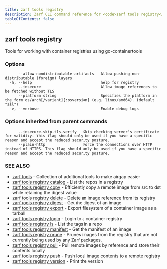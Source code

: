 ```yaml
---
title: zarf tools registry
description: Zarf CLI command reference for <code>zarf tools registry</code>.
tableOfContents: false
---
```


<!-- Page generated by Zarf; DO NOT EDIT -->

## zarf tools registry

Tools for working with container registries using go-containertools

### Options

```
      --allow-nondistributable-artifacts   Allow pushing non-distributable (foreign) layers
  -h, --help                               help for registry
      --insecure                           Allow image references to be fetched without TLS
      --platform string                    Specifies the platform in the form os/arch[/variant][:osversion] (e.g. linux/amd64). (default "all")
  -v, --verbose                            Enable debug logs
```

### Options inherited from parent commands

```
      --insecure-skip-tls-verify   Skip checking server's certificate for validity. This flag should only be used if you have a specific reason and accept the reduced security posture.
      --plain-http                 Force the connections over HTTP instead of HTTPS. This flag should only be used if you have a specific reason and accept the reduced security posture.
```

### SEE ALSO

* [zarf tools](/commands/zarf_tools/)	 - Collection of additional tools to make airgap easier
* [zarf tools registry catalog](/commands/zarf_tools_registry_catalog/)	 - List the repos in a registry
* [zarf tools registry copy](/commands/zarf_tools_registry_copy/)	 - Efficiently copy a remote image from src to dst while retaining the digest value
* [zarf tools registry delete](/commands/zarf_tools_registry_delete/)	 - Delete an image reference from its registry
* [zarf tools registry digest](/commands/zarf_tools_registry_digest/)	 - Get the digest of an image
* [zarf tools registry export](/commands/zarf_tools_registry_export/)	 - Export filesystem of a container image as a tarball
* [zarf tools registry login](/commands/zarf_tools_registry_login/)	 - Login to a container registry
* [zarf tools registry ls](/commands/zarf_tools_registry_ls/)	 - List the tags in a repo
* [zarf tools registry manifest](/commands/zarf_tools_registry_manifest/)	 - Get the manifest of an image
* [zarf tools registry prune](/commands/zarf_tools_registry_prune/)	 - Prunes images from the registry that are not currently being used by any Zarf packages.
* [zarf tools registry pull](/commands/zarf_tools_registry_pull/)	 - Pull remote images by reference and store their contents locally
* [zarf tools registry push](/commands/zarf_tools_registry_push/)	 - Push local image contents to a remote registry
* [zarf tools registry version](/commands/zarf_tools_registry_version/)	 - Print the version

